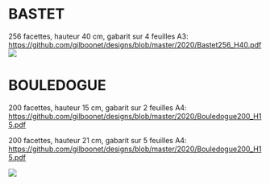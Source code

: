 # BASTET
256 facettes, hauteur 40 cm, gabarit sur 4 feuilles A3:
https://github.com/gilboonet/designs/blob/master/2020/Bastet256_H40.pdf
![](https://raw.githubusercontent.com/gilboonet/designs/master/2020/img/bastet.jpg)

# BOULEDOGUE
200 facettes, hauteur 15 cm, gabarit sur 2 feuilles A4:
https://github.com/gilboonet/designs/blob/master/2020/Bouledogue200_H15.pdf

200 facettes, hauteur 21 cm, gabarit sur 5 feuilles A4:
https://github.com/gilboonet/designs/blob/master/2020/Bouledogue200_H15.pdf

![](https://github.com/gilboonet/designs/blob/master/2020/img/bouledogueH15.jpg)
